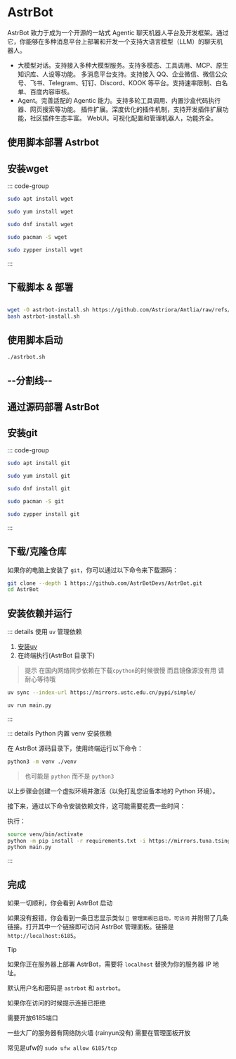# AstrBot

AstrBot 致力于成为一个开源的一站式 Agentic 聊天机器人平台及开发框架。通过它，你能够在多种消息平台上部署和开发一个支持大语言模型（LLM）的聊天机器人。

- 大模型对话。支持接入多种大模型服务。支持多模态、工具调用、MCP、原生知识库、人设等功能。
多消息平台支持。支持接入 QQ、企业微信、微信公众号、飞书、Telegram、钉钉、Discord、KOOK 等平台。支持速率限制、白名单、百度内容审核。
- Agent。完善适配的 Agentic 能力。支持多轮工具调用、内置沙盒代码执行器、网页搜索等功能。
插件扩展。深度优化的插件机制，支持开发插件扩展功能，社区插件生态丰富。
WebUI。可视化配置和管理机器人，功能齐全。

## 使用脚本部署 Astrbot

## 安装wget

::: code-group

```bash [apt]
sudo apt install wget
```

```bash [yum]
sudo yum install wget
```

```bash [dnf]
sudo dnf install wget
```

```bash [pacman]
sudo pacman -S wget
```

```bash [zypper]
sudo zypper install wget
```
:::

## 下载脚本 & 部署

```bash

wget -O astrbot-install.sh https://github.com/Astriora/Antlia/raw/refs/heads/main/Script/AstrBot/Antlia.sh &&
bash astrbot-install.sh


```


## 使用脚本启动

```bash
./astrbot.sh
```
## --分割线--


## 通过源码部署 AstrBot

## 安装git

::: code-group

```bash [apt]
sudo apt install git
```

```bash [yum]
sudo yum install git
```

```bash [dnf]
sudo dnf install git
```

```bash [pacman]
sudo pacman -S git
```

```bash [zypper]
sudo zypper install git
```

:::



## 下载/克隆仓库

如果你的电脑上安装了 `git`，你可以通过以下命令来下载源码：

```bash
git clone --depth 1 https://github.com/AstrBotDevs/AstrBot.git
cd AstrBot
```

## 安装依赖并运行

::: details 使用 `uv` 管理依赖

 1. [安装uv](/Python/uv)
 2. 在终端执行(AstrBot 目录下)
 > 提示 在国内网络同步依赖在下载`cpython`的时候很慢 而且镜像源没有用 请耐心等待哦
 ```bash
 uv sync --index-url https://mirrors.ustc.edu.cn/pypi/simple/

 uv run main.py
 ```
:::




::: details Python 内置 venv 安装依赖

在 AstrBot 源码目录下，使用终端运行以下命令：



```bash
python3 -m venv ./venv
```

> 也可能是 `python` 而不是 `python3`
 
以上步骤会创建一个虚拟环境并激活（以免打乱您设备本地的 Python 环境）。

接下来，通过以下命令安装依赖文件，这可能需要花费一些时间：

执行：

```bash
source venv/bin/activate
python -m pip install -r requirements.txt -i https://mirrors.tuna.tsinghua.edu.cn/pypi/web/simple
python main.py
```

:::


## 完成

如果一切顺利，你会看到 AstrBot 启动

如果没有报错，你会看到一条日志显示类似 `🌈 管理面板已启动，可访问` 并附带了几条链接。打开其中一个链接即可访问 AstrBot 管理面板。链接是 `http://localhost:6185`。

> [!TIP]
> 如果你正在服务器上部署 AstrBot，需要将 `localhost` 替换为你的服务器 IP 地址。
>
> 默认用户名和密码是 `astrbot` 和 `astrbot`。 
>
> 如果你在访问的时候提示连接已拒绝
>
> 需要开放6185端口 
>
> 一些大厂的服务器有网络防火墙 (rainyun没有) 需要在管理面板开放 
>
> 常见是ufw的 `sudo ufw allow 6185/tcp` 

